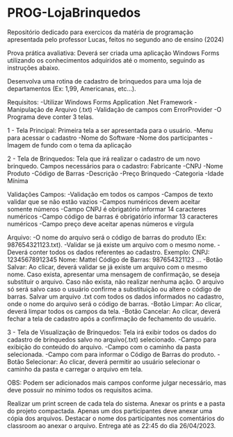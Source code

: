 # PROG-LojaBrinquedos

<p>Repositório dedicado para exercicos da matéria de programação apresentada pelo professor Lucas, feitos no segundo ano de ensino (2024)</p>

<p>Prova prática avaliativa: Deverá ser criada uma aplicação Windows Forms utilizando os conhecimentos adquiridos até o momento, seguindo as instruções abaixo.

Desenvolva uma rotina de cadastro de brinquedos para uma loja de departamentos (Ex: 1,99, Americanas, etc...).

Requisitos:
-Utilizar Windows Forms Application .Net Framework
-Manipulação de Arquivo (.txt)
-Validação de campos com ErrorProvider
-O Programa deve conter 3 telas.

1 - Tela Principal:
Primeira tela a ser apresentada para o usuário.
-Menu para acessar o cadastro
-Nome do Software
-Nome dos participantes
-Imagem de fundo com o tema da aplicação

2 - Tela de Brinquedos:
Tela que irá realizar o cadastro de um novo brinquedo.
Campos necessários para o cadastro:
Fabricante
-CNPJ
-Nome
Produto
-Código de Barras
-Descrição
-Preço
Brinquedo
-Categoria
-Idade Mínima

Validações Campos:
-Validação em todos os campos
-Campos de texto validar que se não estão vazios
-Campos numéricos devem aceitar somente números
-Campo CNPJ é obrigatório informar 14 caracteres numéricos
-Campo código de barras é obrigatório informar 13 caracteres numéricos
-Campo preço deve aceitar apenas números e vírgula

Arquivo:
-O nome do arquivo será o código de barras do produto (Ex: 987654321123.txt).
-Validar se já existe um arquivo com o mesmo nome.
-Deverá conter todos os dados referentes ao cadastro.
     Exemplo:
     CNPJ: 12345678912345
     Nome: Mattel
     Código de Barras: 987654321123
     ...
-Botão Salvar: Ao clicar, deverá validar se já existe um arquivo com o mesmo nome. Caso exista, apresentar uma mensagem de confirmação, se deseja substituir o arquivo. Caso não exista, não realizar nenhuma ação. O arquivo só será salvo caso o usuário confirme a substituição ou altere o código de barras. Salvar um arquivo .txt com todos os dados informados no cadastro, onde o nome do arquivo será o código de barras.
-Botão Limpar: Ao clicar, deverá limpar todos os campos da tela.
-Botão Cancelar: Ao clicar, deverá fechar a tela de cadastro após a confirmação de fechamento do usuário.

 3 - Tela de Visualização de Brinquedos:
Tela irá exibir todos os dados do cadastro de brinquedos salvo no arquivo(.txt) selecionado.
-Campo para exibição do conteúdo do arquivo.
-Campo com o caminho da pasta selecionada.
-Campo com para informar o Código de Barras do produto.
-Botão Selecionar: Ao clicar, deverá permitir ao usuário selecionar o caminho da pasta e carregar o arquivo em tela.

OBS: Podem ser adicionados mais campos conforme julgar necessário, mas deve possuir no mínimo todos os requisitos acima.

Realizar um print screen de cada tela do sistema. 
Anexar os prints e a pasta do projeto compactada. 
Apenas um dos participantes deve anexar uma cópia dos arquivos. 
Destacar o nome dos participantes nos comentários do classroom ao anexar o arquivo. 
Entrega até as 22:45 do dia 26/04/2023.

</p>
